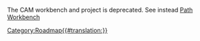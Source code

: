   The CAM workbench and project is deprecated. See instead [Path Workbench](Path_Workbench.md)






[Category:Roadmap{{\#translation:}}](Category:Roadmap.md)
